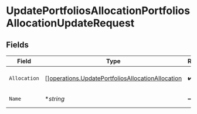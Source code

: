 # UpdatePortfoliosAllocationPortfoliosAllocationUpdateRequest


## Fields

| Field                                                                                                                | Type                                                                                                                 | Required                                                                                                             | Description                                                                                                          |
| -------------------------------------------------------------------------------------------------------------------- | -------------------------------------------------------------------------------------------------------------------- | -------------------------------------------------------------------------------------------------------------------- | -------------------------------------------------------------------------------------------------------------------- |
| `Allocation`                                                                                                         | [][operations.UpdatePortfoliosAllocationAllocation](../../models/operations/updateportfoliosallocationallocation.md) | :heavy_check_mark:                                                                                                   | List of portfolios allocations                                                                                       |
| `Name`                                                                                                               | **string*                                                                                                            | :heavy_minus_sign:                                                                                                   | Allocation name                                                                                                      |